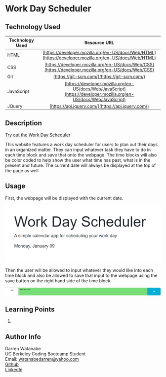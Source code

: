 # Work Day Scheduler

## Technology Used

| Technology Used         | Resource URL           | 
| ------------- |:-------------:| 
| HTML    | [https://developer.mozilla.org/en-US/docs/Web/HTML](https://developer.mozilla.org/en-US/docs/Web/HTML) | 
| CSS     | [https://developer.mozilla.org/en-US/docs/Web/CSS](https://developer.mozilla.org/en-US/docs/Web/CSS)      |   
| Git | [https://git-scm.com/](https://git-scm.com/)     |   
| JavaScript | [https://developer.mozilla.org/en-US/docs/Web/JavaScript](https://developer.mozilla.org/en-US/docs/Web/JavaScript)  |
| JQuery | [https://api.jquery.com/](https://api.jquery.com/) |

## Description

[Try out the Work Day Scheduler](https://darrenkwatanabe.github.io/work-day-scheduler/)

This website features a work day scheduler for users to plan out their days in an organized matter. They can input whatever task they have to 
do in each time block and save that onto the webpage. The time blocks will also be color coded to help show the user what time has past, what 
is in the present and future. The current date will always be displayed at the top of the page as well. 

## Usage

First, the webpage will be displayed with the current date. 

<img src = "./images/scheduler header.PNG"> <br>

Then the user will be allowed to input whatever they would like into each time block and also be allowed to save that input to the webpage using
the save button on the right hand side of the time block.

<img src = "./images/time block example.PNG"> <br>

## Learning Points

1. 

## Author Info

Darren Watanabe <br>
UC Berkeley Coding Bootcamp Student <br>
Email: watanabedarren@yahoo.com <br>
[Github](https://github.com/Darrenkwatanabe) <br>
[LinkedIn](https://www.linkedin.com/in/darren-watanabe-982526253/)
